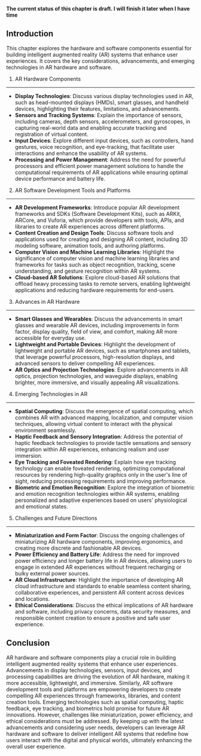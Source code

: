 **The current status of this chapter is draft. I will finish it later when I have time**

Introduction
------------

This chapter explores the hardware and software components essential for building intelligent augmented reality (AR) systems that enhance user experiences. It covers the key considerations, advancements, and emerging technologies in AR hardware and software.

1. AR Hardware Components
-------------------------

* **Display Technologies**: Discuss various display technologies used in AR, such as head-mounted displays (HMDs), smart glasses, and handheld devices, highlighting their features, limitations, and advancements.
* **Sensors and Tracking Systems**: Explain the importance of sensors, including cameras, depth sensors, accelerometers, and gyroscopes, in capturing real-world data and enabling accurate tracking and registration of virtual content.
* **Input Devices**: Explore different input devices, such as controllers, hand gestures, voice recognition, and eye-tracking, that facilitate user interactions and enhance the usability of AR systems.
* **Processing and Power Management**: Address the need for powerful processors and efficient power management solutions to handle the computational requirements of AR applications while ensuring optimal device performance and battery life.

2. AR Software Development Tools and Platforms
----------------------------------------------

* **AR Development Frameworks**: Introduce popular AR development frameworks and SDKs (Software Development Kits), such as ARKit, ARCore, and Vuforia, which provide developers with tools, APIs, and libraries to create AR experiences across different platforms.
* **Content Creation and Design Tools**: Discuss software tools and applications used for creating and designing AR content, including 3D modeling software, animation tools, and authoring platforms.
* **Computer Vision and Machine Learning Libraries**: Highlight the significance of computer vision and machine learning libraries and frameworks for tasks such as object recognition, tracking, scene understanding, and gesture recognition within AR systems.
* **Cloud-based AR Solutions**: Explore cloud-based AR solutions that offload heavy processing tasks to remote servers, enabling lightweight applications and reducing hardware requirements for end-users.

3. Advances in AR Hardware
--------------------------

* **Smart Glasses and Wearables**: Discuss the advancements in smart glasses and wearable AR devices, including improvements in form factor, display quality, field of view, and comfort, making AR more accessible for everyday use.
* **Lightweight and Portable Devices**: Highlight the development of lightweight and portable AR devices, such as smartphones and tablets, that leverage powerful processors, high-resolution displays, and advanced sensors to deliver compelling AR experiences.
* **AR Optics and Projection Technologies**: Explore advancements in AR optics, projection technologies, and waveguide displays, enabling brighter, more immersive, and visually appealing AR visualizations.

4. Emerging Technologies in AR
------------------------------

* **Spatial Computing**: Discuss the emergence of spatial computing, which combines AR with advanced mapping, localization, and computer vision techniques, allowing virtual content to interact with the physical environment seamlessly.
* **Haptic Feedback and Sensory Integration**: Address the potential of haptic feedback technologies to provide tactile sensations and sensory integration within AR experiences, enhancing realism and user immersion.
* **Eye Tracking and Foveated Rendering**: Explain how eye tracking technology can enable foveated rendering, optimizing computational resources by rendering high-quality graphics only in the user's line of sight, reducing processing requirements and improving performance.
* **Biometric and Emotion Recognition**: Explore the integration of biometric and emotion recognition technologies within AR systems, enabling personalized and adaptive experiences based on users' physiological and emotional states.

5. Challenges and Future Directions
-----------------------------------

* **Miniaturization and Form Factor**: Discuss the ongoing challenges of miniaturizing AR hardware components, improving ergonomics, and creating more discrete and fashionable AR devices.
* **Power Efficiency and Battery Life**: Address the need for improved power efficiency and longer battery life in AR devices, allowing users to engage in extended AR experiences without frequent recharging or bulky external power sources.
* **AR Cloud Infrastructure**: Highlight the importance of developing AR cloud infrastructure and standards to enable seamless content sharing, collaborative experiences, and persistent AR content across devices and locations.
* **Ethical Considerations**: Discuss the ethical implications of AR hardware and software, including privacy concerns, data security measures, and responsible content creation to ensure a positive and safe user experience.

Conclusion
----------

AR hardware and software components play a crucial role in building intelligent augmented reality systems that enhance user experiences. Advancements in display technologies, sensors, input devices, and processing capabilities are driving the evolution of AR hardware, making it more accessible, lightweight, and immersive. Similarly, AR software development tools and platforms are empowering developers to create compelling AR experiences through frameworks, libraries, and content creation tools. Emerging technologies such as spatial computing, haptic feedback, eye tracking, and biometrics hold promise for future AR innovations. However, challenges like miniaturization, power efficiency, and ethical considerations must be addressed. By keeping up with the latest advancements and considering user needs, developers can leverage AR hardware and software to deliver intelligent AR systems that redefine how users interact with the digital and physical worlds, ultimately enhancing the overall user experience.
